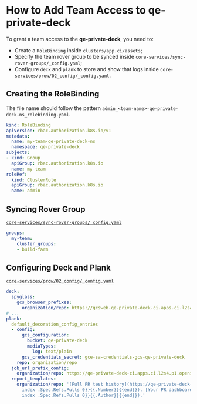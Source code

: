 How to Add Team Access to qe-private-deck
=========================================

To grant a team access to the **qe-private-deck**, you need to:

- Create a `RoleBinding` inside `clusters/app.ci/assets`;
- Specify the team rover group to be synced inside `core-services/sync-rover-groups/_config.yaml`;
- Configure `deck` and `plank` to store and show that logs inside `core-services/prow/02_config/_config.yaml`.

Creating the RoleBinding
------------------------

The file name should follow the pattern `admin_<team-name>-qe-private-deck-ns_rolebinding.yaml`.

```yaml
kind: RoleBinding
apiVersion: rbac.authorization.k8s.io/v1
metadata:
  name: my-team-qe-private-deck-ns
  namespace: qe-private-deck
subjects:
- kind: Group
  apiGroup: rbac.authorization.k8s.io
  name: my-team
roleRef:
  kind: ClusterRole
  apiGroup: rbac.authorization.k8s.io
  name: admin
```

Syncing Rover Group
-------------------

[`core-services/sync-rover-groups/_config.yaml`](https://github.com/openshift/release/blob/master/core-services/sync-rover-groups/_config.yaml)

```yaml
groups:
  my-team:
    cluster_groups:
    - build-farm  
```

Configuring Deck and Plank
--------------------------

[`core-services/prow/02_config/_config.yaml`](https://github.com/openshift/release/blob/master/core-services/prow/02_config/_config.yaml)

```yaml
deck:
  spyglass:    
    gcs_browser_prefixes:
      organization/repo: https://gcsweb-qe-private-deck-ci.apps.ci.l2s4.p1.openshiftapps.com/gcs/
# ...
plank:
  default_decoration_config_entries
  - config:
      gcs_configuration:
        bucket: qe-private-deck
        mediaTypes:
          log: text/plain
      gcs_credentials_secret: gce-sa-credentials-gcs-qe-private-deck
    repo: organization/repo
  job_url_prefix_config:
    organization/repo: https://qe-private-deck-ci.apps.ci.l2s4.p1.openshiftapps.com/view/
  report_templates:
    organization/repo: '[Full PR test history](https://qe-private-deck-ci.apps.ci.l2s4.p1.openshiftapps.com/pr-history?org={{.Spec.Refs.Org}}&repo={{.Spec.Refs.Repo}}&pr={{with
      index .Spec.Refs.Pulls 0}}{{.Number}}{{end}}). [Your PR dashboard](https://qe-private-deck-ci.apps.ci.l2s4.p1.openshiftapps.com/pr?query=is:pr+state:open+author:{{with
      index .Spec.Refs.Pulls 0}}{{.Author}}{{end}}).'
```
